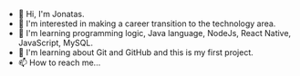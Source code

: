 - 👋 Hi, I'm Jonatas.
- 👀 I'm interested in making a career transition to the technology area.
- 🌱 I'm learning programming logic, Java language, NodeJs, React Native, JavaScript, MySQL.
- 💞️ I'm learning about Git and GitHub and this is my first project.
- 📫 How to reach me...

<!---
Souzajna/Souzajna is a ✨ special ✨ repository because its `README.md` (this file) appears in your GitHub profile.
You can click the Preview link to take a look at your changes.
--->
